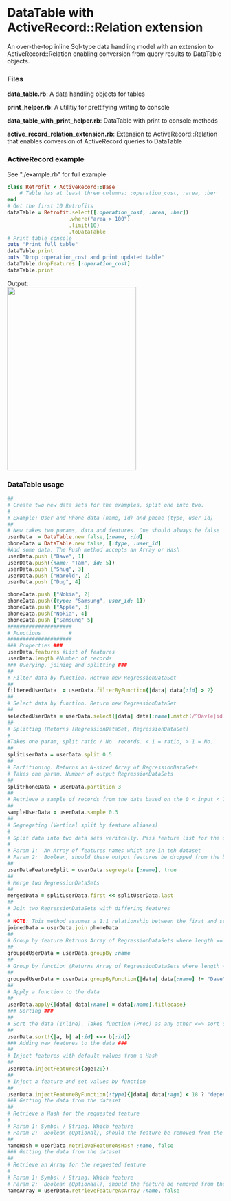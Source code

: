 # DataTable with ActiveRecord::Relation extension
An over-the-top inline Sql-type data handling model with an extension to ActiveRecord::Relation enabling conversion from query results to DataTable objects.
### Files

   **data_table.rb**: A data handling objects for tables
   
   **print_helper.rb**: A utilitiy for prettifying writing to console
   
   **data_table_with_print_helper.rb**: DataTable with print to console methods
   
   **active_record_relation_extension.rb**: Extension to ActiveRecord::Relation that enables conversion of ActiveRecord queries to DataTable
    
### ActiveRecord example
See "./example.rb" for full example
```ruby
class Retrofit < ActiveRecord::Base
    # Table has at least three columns: :operation_cost, :area, :ber
end
# Get the first 10 Retrofits
dataTable = Retrofit.select([:operation_cost, :area, :ber])
					.where("area > 100")
					.limit(10)
					.toDataTable
# Print table console
puts "Print full table"
dataTable.print
puts "Drop :operation_cost and print updated table"
dataTable.dropFeatures [:operation_cost]
dataTable.print
```
Output:
<br/>
<img src="https://i.imgur.com/HOW6GlB.png" width="300" height="425" />


### DataTable usage
```ruby
##
# Create two new data sets for the examples, split one into two.
#
# Example: User and Phone data (name, id) and phone (type, user_id)
##
# New takes two params, data and features. One should always be false
userData  = DataTable.new false,[:name, :id]
phoneData = DataTable.new false, [:type, :user_id]
#Add some data. The Push method accepts an Array or Hash
userData.push ["Dave", 1]
userData.push({name: "Tam", id: 5})
userData.push ["Shug", 3]
userData.push ["Harold", 2]
userData.push ["Dug", 4]

phoneData.push ["Nokia", 2]
phoneData.push({type: "Samsung", user_id: 1})
phoneData.push ["Apple", 3]
phoneData.push["Nokia", 4]
phoneData.push ["Samsung" 5]
#####################
# Functions         #
#####################
### Properties ###
userData.features #List of features
userData.length #Number of records
### Querying, joining and splitting ###
##
# Filter data by function. Retrun new RegressionDataSet
##
filteredUserData  = userData.filterByFunction{|data| data[:id] > 2}
##
# Select data by function. Return new RegressionDataSet
##
selectedUserData = userData.select{|data| data[:name].match(/^Dav(e|id)$/)
##
# Splitting (Returns [RegressionDataSet, RegressionDataSet]
#
#Takes one param, split ratio / No. records. < 1 = ratio, > 1 = No.
##
splitUserData = userData.split 0.5
##
# Partitioning. Returns an N-sized Array of RegressionDataSets
# Takes one param, Number of output RegressionDataSets
##
splitPhoneData = userData.partition 3
##
# Retrieve a sample of records from the data based on the 0 < input < 1 passed parameter
##
sampleUserData = userData.sample 0.3
##
# Segregating (Vertical split by feature aliases)
#
# Split data into two data sets veritcally. Pass feature list for the output.
#
# Param 1:  An Array of features names which are in teh dataset
# Param 2:  Boolean, should these output features be dropped from the base dataset?
##
userDataFeatureSplit = userData.segregate [:name], true
##
# Merge two RegressionDataSets
##
mergedData = splitUserData.first << splitUserData.last
##
# Join two RegressionDataSets with differing features
#
# NOTE: This method assumes a 1:1 relationship between the first and second sets' row ID
joinedData = userData.join phoneData
##
# Group by feature Retruns Array of RegressionDataSets where length == dataset.<feature> unique values length
##
groupedUserData = userData.groupBy :name
##
# Group by function (Returns Array of RegressionDataSets where length == dataset.<feature> unique values length
##
groupedUserData = userData.groupByFunction{|data| data[:name] != "Dave"}
##
# Apply a function to the data
##
userData.apply{|data| data[:name] = data[:name].titlecase}
### Sorting ###
##
# Sort the data (Inline). Takes function (Proc) as any other <=> sort operator use
##
userData.sort!{|a, b| a[:id] <=> b[:id]} 
### Adding new features to the data ###
## 
# Inject features with default values from a Hash
##
userData.injectFeatures({age:20})
##
# Inject a feature and set values by function
##
userData.injectFeatureByFunction(:type){|data| data[:age] < 18 ? "dependent" : "adult"}
### Getting the data from the dataset
##
# Retrieve a Hash for the requested feature
#
# Param 1: Symbol / String. Which feature
# Param 2:  Boolean (Optional), should the feature be removed from the dataset?
##
nameHash = userData.retrieveFeatureAsHash :name, false
### Getting the data from the dataset
##
# Retrieve an Array for the requested feature
#
# Param 1: Symbol / String. Which feature
# Param 2:  Boolean (Optionaal), should the feature be removed from the dataset?
nameArray = userData.retrieveFeatureAsArray :name, false
```

